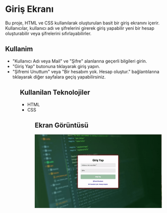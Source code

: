 <h1>Giriş Ekranı</h1>

Bu proje, HTML ve CSS kullanılarak oluşturulan basit bir giriş ekranını içerir. Kullanıcılar, kullanıcı adı ve şifrelerini girerek giriş yapabilir yeni bir hesap oluşturabilir veya şifrelerini sıfırlayabilirler.

<h2> Kullanim</h2>
<ul> 
<li>"Kullanıcı Adı veya Mail" ve "Şifre" alanlarına geçerli bilgileri girin.</li>
<li>"Giriş Yap" butonuna tıklayarak giriş yapın.</li>
<li>"Şifremi Unuttum" veya "Bir hesabım yok. Hesap oluştur." bağlantılarına tıklayarak diğer sayfalara geçiş yapabilirsiniz.</li>
<ul>

<h2> Kullanilan Teknolojiler</h2>
<ul> 
<li>HTML</li>
<li>CSS</li>

<ul>

<h2>Ekran Görüntüsü</h2>

![](giris.gif)
